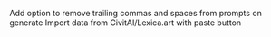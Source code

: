 Add option to remove trailing commas and spaces from prompts on generate
Import data from CivitAI/Lexica.art with paste button
